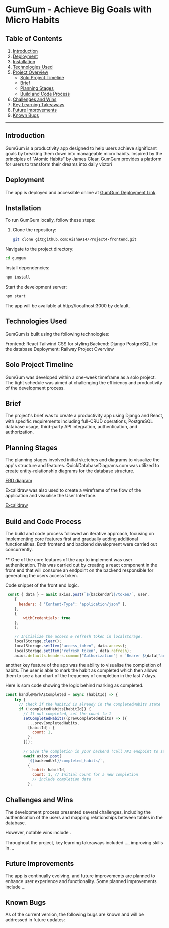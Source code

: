 # GumGum - Achieve Big Goals with Micro Habits

## Table of Contents

1. [Introduction](#introduction)
2. [Deployment](#deployment)
3. [Installation](#installation)
4. [Technologies Used](#technologies-used)
5. [Project Overview](#project-overview)
   - [Solo Project Timeline](#solo-project-timeline)
   - [Brief](#brief)
   - [Planning Stages](#planning-stages)
   - [Build and Code Process](#build-and-code-process)
6. [Challenges and Wins](#challenges-and-wins)
7. [Key Learning Takeaways](#key-learning-takeaways)
8. [Future Improvements](#future-improvements)
9. [Known Bugs](#known-bugs)

---

## Introduction

GumGum is a productivity app designed to help users achieve significant goals by breaking them down into manageable micro habits. Inspired by the principles of "Atomic Habits" by James Clear, GumGum provides a platform for users to transform their dreams into daily victori
## Deployment

The app is deployed and accessible online at [GumGum Deployment Link](#).

## Installation

To run GumGum locally, follow these steps:

1. Clone the repository:

   ```bash
   git clone git@github.com:AishaA14/Project4-frontend.git
   
Navigate to the project directory:
```bash
cd gumgum
```
Install dependencies:
```bash
npm install
```
Start the development server:
```bash
npm start
```
The app will be available at http://localhost:3000 by default.

## Technologies Used

GumGum is built using the following technologies:

Frontend:
React
Tailwind CSS for styling
Backend:
Django
PostgreSQL for the database
Deployment:
Railway
Project Overview

## Solo Project Timeline
GumGum was developed within a one-week timeframe as a solo project. The tight schedule was aimed at challenging the efficiency and productivity of the development process.

## Brief
The project's brief was to create a productivity app using Django and React, with specific requirements including full-CRUD operations, PostgreSQL database usage, third-party API integration, authentication, and authorization.

## Planning Stages
The planning stages involved initial sketches and diagrams to visualize the app's structure and features. QuickDatabaseDiagrams.com was utilized to create entity-relationship diagrams for the database structure.

[ERD diagram](ERD.png)

Excalidraw was also used to create a wireframe of the flow of the application and visualise the User Interface.

[Excalidraw](Excalidraw.png)


## Build and Code Process
The build and code process followed an iterative approach, focusing on implementing core features first and gradually adding additional functionalities. Both frontend and backend development were carried out concurrently.

** One of the core features of the app to implement was user authenitcation. This was carried out by creating a react component in the front end that will consume an endpoint on the backend responsible for generating the users access token.

Code snippet of the front end logic.
```js
 const { data } = await axios.post(`${backendUrl}/token/`, user,
    {
      headers: { "Content-Type": "application/json" },
    },
    {
        withCredentials: true
    },
    );

    // Initialize the access & refresh token in localstorage.
    localStorage.clear();
    localStorage.setItem("access_token", data.access);
    localStorage.setItem("refresh_token", data.refresh);
    axios.defaults.headers.common["Authorization"] = `Bearer ${data["access"]}`;

```

another key feature of the app was the ability to visualise the completion of habits. The user is able to mark the habit as completed which then allows them to see a bar chart of the frequency of completion in the last 7 days.

Here is som code showing the logic behind marking as completed.

```js
const handleMarkAsCompleted = async (habitId) => {
    try {
      // Check if the habitId is already in the completedHabits state
      if (!completedHabits[habitId]) {
        // If not completed, set the count to 1
        setCompletedHabits((prevCompletedHabits) => ({
          ...prevCompletedHabits,
          [habitId]: {
            count: 1,
          },
        }));
  
        // Save the completion in your backend (call API endpoint to save completion)
        await axios.post(
          `${backendUrl}/completed_habits/`,
          {
            habit: habitId,
            count: 1, // Initial count for a new completion
            // include completion date
          },
```

## Challenges and Wins

The development process presented several challenges, including the authentication of the users and mapping relationships between tables in the database.

However, notable wins include .



Throughout the project, key learning takeaways included ..., improving skills in ...

## Future Improvements

The app is continually evolving, and future improvements are planned to enhance user experience and functionality. Some planned improvements include ...


## Known Bugs

As of the current version, the following bugs are known and will be addressed in future updates:


